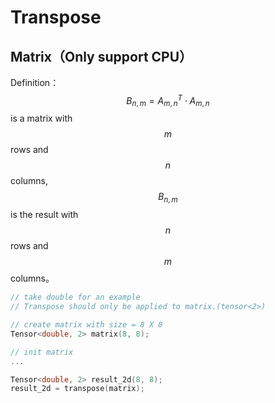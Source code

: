 # Transpose

## Matrix（Only support CPU）

Definition：$$B_{n,m} ={A_{m,n}}^T \cdot{A_{m,n}}$$ is a matrix with $$m$$ rows and $$n$$ columns, $$B_{n,m}$$ is the result with $$n$$ rows and $$m$$ columns。

```cpp
// take double for an example
// Transpose should only be applied to matrix.(tensor<2>)

// create matrix with size = 8 X 8
Tensor<double, 2> matrix(8, 8);

// init matrix
...

Tensor<double, 2> result_2d(8, 8);
result_2d = transpose(matrix);
```

